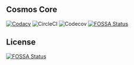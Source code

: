 Cosmos Core
---
[![Codacy](https://img.shields.io/codacy/grade/77f3fc759ca944d485f9ffab32efe593?style=flat-square)](https://app.codacy.com/manual/gabrielrbeiro/cosmos-core?utm_source=github.com&utm_medium=referral&utm_content=gabrielrbeiro/cosmos-core&utm_campaign=Badge_Grade_Dashboard)
![CircleCI](https://img.shields.io/circleci/build/github/gabrielrbeiro/cosmos-core?style=flat-square)
![Codecov](https://img.shields.io/codecov/c/github/gabrielrbeiro/cosmos-core?style=flat-square)
[![FOSSA Status](https://app.fossa.com/api/projects/git%2Bgithub.com%2Fgabrielrbeiro%2Fcosmos-core.svg?type=shield)](https://app.fossa.com/projects/git%2Bgithub.com%2Fgabrielrbeiro%2Fcosmos-core?ref=badge_shield)



## License
[![FOSSA Status](https://app.fossa.com/api/projects/git%2Bgithub.com%2Fgabrielrbeiro%2Fcosmos-core.svg?type=large)](https://app.fossa.com/projects/git%2Bgithub.com%2Fgabrielrbeiro%2Fcosmos-core?ref=badge_large)